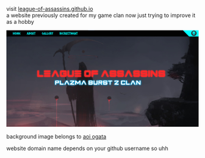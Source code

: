 visit [league-of-assassins.github.io](https://league-of-assassins.github.io/)  
a website previously created for my game clan now just trying to improve it as a hobby

![](/img/site-preview.png)

background image belongs to [aoi ogata](https://www.artstation.com/aoiogata)

website domain name depends on your github username so uhh